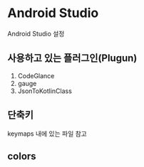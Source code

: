 # Android Studio
Android Studio 설정

## 사용하고 있는 플러그인(Plugun)
1. CodeGlance
2. gauge
3. JsonToKotlinClass

## 단축키
keymaps 내에 있는 파일 참고

## colors

